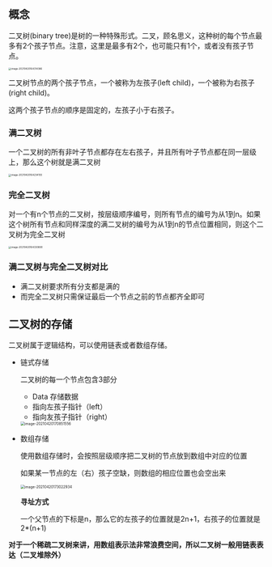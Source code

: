 ## 概念

二叉树(binary tree)是树的一种特殊形式。二叉，顾名思义，这种树的每个节点最多有2个孩子节点。注意，这里是最多有2个，也可能只有1个，或者没有孩子节点。

<img src="https://elgchat-oss.oss-accelerate.aliyuncs.com/elgchat/2021_04_20/image-20210420164314386.png" alt="image-20210420164314386" style="zoom:33%;" />

二叉树节点的两个孩子节点，一个被称为左孩子(left child)，一个被称为右孩子(right child)。

这两个孩子节点的顺序是固定的，左孩子小于右孩子。

### 满二叉树

 一个二叉树的所有非叶子节点都存在左右孩子，并且所有叶子节点都在同一层级上，那么这个树就是满二叉树

<img src="https://elgchat-oss.oss-accelerate.aliyuncs.com/elgchat/2021_04_20/image-20210420164234193.png" alt="image-20210420164234193" style="zoom:33%;" />

### 完全二叉树

对一个有n个节点的二叉树，按层级顺序编号，则所有节点的编号为从1到n。如果这个树所有节点和同样深度的满二叉树的编号为从1到n的节点位置相同，则这个二叉树为完全二叉树

<img src="https://elgchat-oss.oss-accelerate.aliyuncs.com/elgchat/2021_04_20/image-20210420164330890.png" alt="image-20210420164330890" style="zoom:33%;" />



### 满二叉树与完全二叉树对比

* 满二叉树要求所有分支都是满的
* 而完全二叉树只需保证最后一个节点之前的节点都齐全即可



## 二叉树的存储

二叉树属于逻辑结构，可以使用链表或者数组存储。

* 链式存储

  二叉树的每一个节点包含3部分

  * Data 存储数据
  * 指向左孩子指针（left）
  * 指向友孩子指针（right）

  <img src="https://elgchat-oss.oss-accelerate.aliyuncs.com/elgchat/2021_04_20/image-20210420170851556.png" alt="image-20210420170851556" style="zoom:50%;" />

* 数组存储

  使用数组存储时，会按照层级顺序把二叉树的节点放到数组中对应的位置

  如果某一节点的左（右）孩子空缺，则数组的相应位置也会空出来

  <img src="https://elgchat-oss.oss-accelerate.aliyuncs.com/elgchat/2021_04_20/image-20210420173022934.png" alt="image-20210420173022934" style="zoom: 50%;" />

  **寻址方式**

  一个父节点的下标是n，那么它的左孩子的位置就是2n+1，右孩子的位置就是2*(n+1)



**对于一个稀疏二叉树来讲，用数组表示法非常浪费空间，所以二叉树一般用链表表达（二叉堆除外）**

